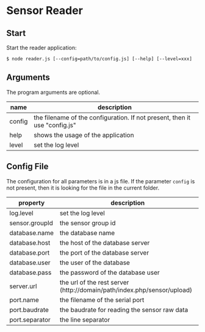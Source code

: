 
# Sensor Reader

## Start

Start the reader application:

```
$ node reader.js [--config=path/to/config.js] [--help] [--level=xxx]
```

## Arguments

The program arguments are optional.

name               | description
-------------------|-----------------------------
 config            | the filename of the configuration. If not present, then it use "config.js"
help               | shows the usage of the application
level              | set the log level


## Config File

The configuration for all parameters is in a js file. If the parameter `config` is not present, then it is looking for the file in the current folder.

property           | description
-------------------|-----------------------------
log.level          | set the log level
sensor.groupId     | the sensor group id
database.name      | the database name
database.host      | the host of the database server
database.port      | the port of the database server
database.user      | the user of the database
database.pass      | the password of the database user
server.url         | the url of the rest server (http://domain/path/index.php/sensor/upload)
port.name          | the filename of the serial port
port.baudrate      | the baudrate for reading the sensor raw data
port.separator     | the line separator
